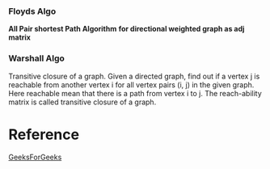 ### Floyds Algo 

**All Pair shortest Path Algorithm** __for directional weighted graph as adj matrix__ 

### Warshall Algo

Transitive closure of a graph. Given a directed graph, find out if a vertex j is reachable from another vertex i for all vertex pairs (i, j) in the given graph. Here reachable mean that there is a path from vertex i to j. The reach-ability matrix is called transitive closure of a graph.


# Reference

[GeeksForGeeks](https://www.geeksforgeeks.org/transitive-closure-of-a-graph/)
